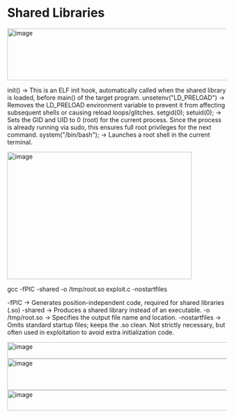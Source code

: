 # Shared Libraries

<img width="1374" height="119" alt="image" src="https://github.com/user-attachments/assets/f77e44d8-9457-403f-b52d-fa8cfbbacd21" />

init() → This is an ELF init hook, automatically called when the shared library is loaded, before main() of the target program.
unsetenv("LD_PRELOAD") → Removes the LD_PRELOAD environment variable to prevent it from affecting subsequent shells or causing reload loops/glitches.
setgid(0); setuid(0); → Sets the GID and UID to 0 (root) for the current process. Since the process is already running via sudo, this ensures full root privileges for the next command.
system("/bin/bash"); → Launches a root shell in the current terminal.

<img width="423" height="292" alt="image" src="https://github.com/user-attachments/assets/a82c76c6-f67f-4b13-95a4-7a9f229bb60d" />

gcc -fPIC -shared -o /tmp/root.so exploit.c -nostartfiles

-fPIC → Generates position-independent code, required for shared libraries (.so)
-shared → Produces a shared library instead of an executable.
-o /tmp/root.so → Specifies the output file name and location.
-nostartfiles → Omits standard startup files; keeps the .so clean. Not strictly necessary, but often used in exploitation to avoid extra initialization code.

<img width="1390" height="38" alt="image" src="https://github.com/user-attachments/assets/9a30d176-2235-44f0-ba7f-87f841a637d9" />

<img width="896" height="72" alt="image" src="https://github.com/user-attachments/assets/7ee8c35a-e909-4bf2-aecf-e0a4a010319d" />

<img width="515" height="47" alt="image" src="https://github.com/user-attachments/assets/1b4a9684-f437-473c-8787-6d149160a6ba" />
